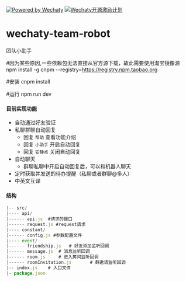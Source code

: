[![Powered by Wechaty](https://img.shields.io/badge/Powered%20By-Wechaty-green.svg)](https://github.com/chatie/wechaty)
[![Wechaty开源激励计划](https://img.shields.io/badge/Wechaty-开源激励计划-green.svg)](https://github.com/juzibot/Welcome/wiki/Everything-about-Wechaty)



# wechaty-team-robot
团队小助手

#因为某些原因,一些依赖包无法直接从官方源下载，故此需要使用淘宝镜像源
npm install -g cnpm --registry=https://registry.npm.taobao.org

#安装
cnpm install

#运行
npm run dev

#### 目前实现功能

- 自动通过好友验证
- 私聊群聊自动回复
  - 回复 `帮助` 查看功能介绍
  - 回复 `小助手` 开启自动回复
  - 回复 `安静点` 关闭自动回复
- 自动聊天
  - 群聊私聊中开启自动回复后，可以和机器人聊天
- 定时获取并发送的待办提醒（私聊或者群聊@多人）
- 中英文互译

#### 结构

```js
|-- src/
|---- api/
|------ api.js  #请求的接口
|------ request.js #request请求
|---- constant/
|------ config.js #参数配置文件
|---- event/
|------ friendship.js	# 好友添加监听回调
|------ message.js 	# 消息监听回调
|------ room.js		# 进入房间监听回调
|------ roomInvitation.js		# 群邀请监听回调
|-- index.js	# 入口文件
|- package.json
```


